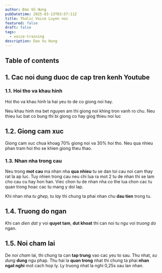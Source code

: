 ```yaml
---
author: Đào Vũ Hưng
pubDatetime: 2025-03-13T03:57:11Z
title: Thalic Voice Luyen noi
featured: false
draft: false
tags:
  - voice-training
description: Dao Vu Hung
---
```

## Table of contents
## 1. Cac noi dung duoc de cap tren kenh Youtube 
### 1.1. Hoi tho va khau hinh
Hoi tho va khau hinh la hai yeu to de co giong noi hay. 

Neu khau hinh ma bet nguyen am thi giong noi khing tron vanh ro chu. Neu thieu luc bat co bung thi bi giong co hay giog thieu noi luc 
## 1.2. Giong cam xuc
Giong cam xuc chua khoag 70% giong noi va 30% hoi tho. Neu qua nhieu phan tram hoi tho se khien giong theu thao.
### 1.3. Nhan nha trong cau
Neu trong **mot cau** ma nhan nha **qua nhieu** tu se dan toi cau noi cam thay rat la ap luc. Tuy nhien trong cau neu chi lua ra mot 2 tu de nhan thi se lam cho cau cu hay hon han. Viec chon tu de nhan nha co the lua chon cac tu quan trong hoac cac tu mang y doi lap.

Khi nhan nha *tu ghep, tu lay* thi chung ta phai nhan chu **dau tien** trong tu.
## 1.4. Truong do ngan
Khi can *dien dat* y voi **quyet tam**, **dut khoat** thi can noi tu ngu voi *truong do* ngan.
## 1.5. Noi cham lai
De *noi cham* lai, thi chung ta can **tap trung** vao cac yeu to sau. Thu nhat, *su dung* **dung** ngu phap. Thu hai la **quan trong** nhat thi chung ta phai **nhan ngat nghi** mot cach hop ly. Ly truong nhat la nghi 0,25s sau lan nhan.